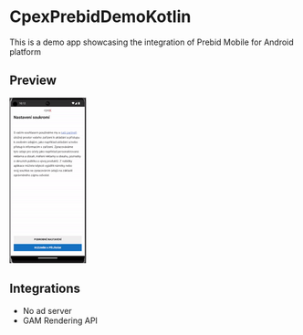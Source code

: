 # CpexPrebidDemoKotlin

This is a demo app showcasing the integration of Prebid Mobile for Android platform

## Preview

![Demo Preview](demo_preview.gif)

## Integrations

- No ad server
- GAM Rendering API
